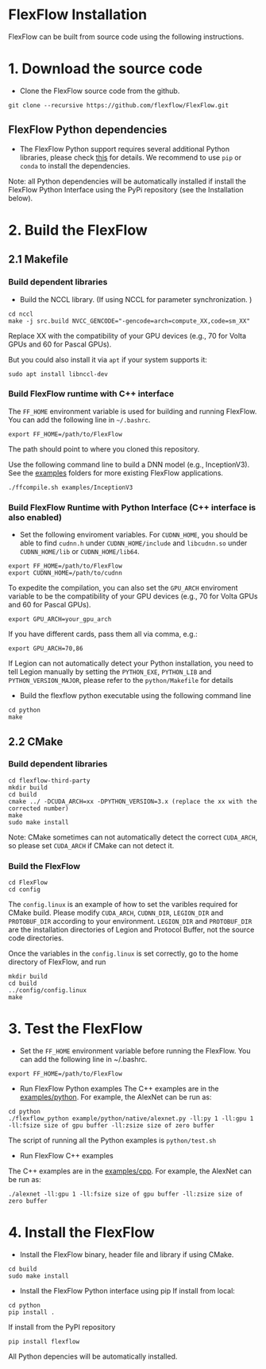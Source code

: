 # FlexFlow Installation
FlexFlow can be built from source code using the following instructions.

# 1. Download the source code
* Clone the FlexFlow source code from the github.
```
git clone --recursive https://github.com/flexflow/FlexFlow.git
```

## FlexFlow Python dependencies
* The FlexFlow Python support requires several additional Python libraries, please check [this](https://github.com/flexflow/FlexFlow/blob/master/python/requirements.txt) for details. 
We recommend to use `pip` or `conda` to install the dependencies. 

Note: all Python dependencies will be automatically installed if install the FlexFlow Python Interface using the PyPi repository (see the Installation below).

# 2. Build the FlexFlow
## 2.1 Makefile
### Build dependent libraries

* Build the NCCL library. (If using NCCL for parameter synchronization. )
```
cd nccl
make -j src.build NVCC_GENCODE="-gencode=arch=compute_XX,code=sm_XX"
```
Replace XX with the compatibility of your GPU devices (e.g., 70 for Volta GPUs and 60 for Pascal GPUs).

But you could also install it via `apt` if your system supports it:
```
sudo apt install libnccl-dev
```

### Build FlexFlow runtime with C++ interface
The `FF_HOME` environment variable is used for building and running FlexFlow. You can add the following line in `~/.bashrc`.
```
export FF_HOME=/path/to/FlexFlow
```
The path should point to where you cloned this repository.

Use the following command line to build a DNN model (e.g., InceptionV3). See the [examples](examples) folders for more existing FlexFlow applications.
```
./ffcompile.sh examples/InceptionV3
```

### Build FlexFlow Runtime with Python Interface (C++ interface is also enabled)

* Set the following enviroment variables. For `CUDNN_HOME`, you should be able to find `cudnn.h` under `CUDNN_HOME/include` and `libcudnn.so` under `CUDNN_HOME/lib` or `CUDNN_HOME/lib64`.
```
export FF_HOME=/path/to/FlexFlow
export CUDNN_HOME=/path/to/cudnn
```
To expedite the compilation, you can also set the `GPU_ARCH` enviroment variable to be the compatibility of your GPU devices (e.g., 70 for Volta GPUs and 60 for Pascal GPUs).
```
export GPU_ARCH=your_gpu_arch
```
If you have different cards, pass them all via comma, e.g.:

```
export GPU_ARCH=70,86
```

If Legion can not automatically detect your Python installation, you need to tell Legion manually by setting the `PYTHON_EXE`, `PYTHON_LIB` and `PYTHON_VERSION_MAJOR`, please refer to the `python/Makefile` for details

* Build the flexflow python executable using the following command line
```
cd python
make 
```

## 2.2 CMake

### Build dependent libraries
```
cd flexflow-third-party
mkdir build
cd build
cmake ../ -DCUDA_ARCH=xx -DPYTHON_VERSION=3.x (replace the xx with the corrected number)
make
sudo make install
```
Note: CMake sometimes can not automatically detect the correct `CUDA_ARCH`, so please set `CUDA_ARCH` if CMake can not detect it. 

### Build the FlexFlow
```
cd FlexFlow
cd config
```

The `config.linux` is an example of how to set the varibles required for CMake build. Please modify `CUDA_ARCH`, `CUDNN_DIR`, `LEGION_DIR` and `PROTOBUF_DIR` according to your environment.  `LEGION_DIR` and `PROTOBUF_DIR` are the installation directories of Legion and Protocol Buffer, not the source code directories.

Once the variables in the `config.linux` is set correctly, go to the home directory of FlexFlow, and run
```
mkdir build
cd build
../config/config.linux
make
```

# 3. Test the FlexFlow
* Set the `FF_HOME` environment variable before running the FlexFlow. You can add the following line in ~/.bashrc.
```
export FF_HOME=/path/to/FlexFlow
```

* Run FlexFlow Python examples
The C++ examples are in the [examples/python](https://github.com/flexflow/FlexFlow/tree/master/examples/python). 
For example, the AlexNet can be run as:
```
cd python
./flexflow_python example/python/native/alexnet.py -ll:py 1 -ll:gpu 1 -ll:fsize size of gpu buffer -ll:zsize size of zero buffer
``` 
The script of running all the Python examples is `python/test.sh`

* Run FlexFlow C++ examples

The C++ examples are in the [examples/cpp](https://github.com/flexflow/FlexFlow/tree/master/examples/cpp). 
For example, the AlexNet can be run as:
```
./alexnet -ll:gpu 1 -ll:fsize size of gpu buffer -ll:zsize size of zero buffer
``` 

# 4. Install the FlexFlow

* Install the FlexFlow binary, header file and library if using CMake. 
```
cd build
sudo make install
```

* Install the FlexFlow Python interface using pip
If install from local:
```
cd python
pip install .
```

If install from the PyPI repository
```
pip install flexflow
```
All Python depencies will be automatically installed. 
